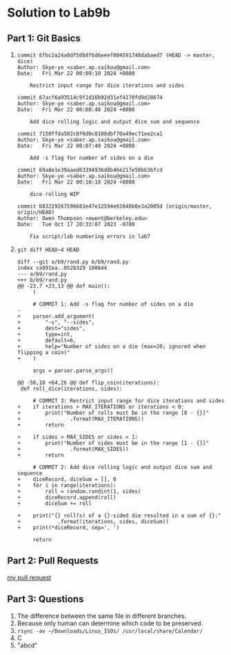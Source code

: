 # Solution to Lab9b

## Part 1: Git Basics

1. ```
   commit 6fbc2a24a8df50b8f6d6eeef004591748dabaed7 (HEAD -> master, dice)
   Author: Skye-ye <saber.ap.saikou@gmail.com>
   Date:   Fri Mar 22 00:09:10 2024 +0800
   
       Restrict input range for dice iterations and sides
   
   commit 67acf6a93514c9f1d16b92d31ef4170fd9d28674
   Author: Skye-ye <saber.ap.saikou@gmail.com>
   Date:   Fri Mar 22 00:08:40 2024 +0800
   
       Add dice rolling logic and output dice sum and sequence
   
   commit 7150ffda502c8f6d0c8108dbf70a49ec71ee2ca1
   Author: Skye-ye <saber.ap.saikou@gmail.com>
   Date:   Fri Mar 22 00:07:49 2024 +0800
   
       Add -s flag for number of sides on a die
   
   commit 69a8e1e39aaed63394936d8b46e217e58bb36fcd
   Author: Skye-ye <saber.ap.saikou@gmail.com>
   Date:   Fri Mar 22 00:10:18 2024 +0800
   
       dice rolling WIP
   
   commit b83229267596681e47e12594e61640b8e3a2005d (origin/master, origin/HEAD)
   Author: Owen Thompson <owent@berkeley.edu>
   Date:   Tue Oct 17 20:33:07 2023 -0700
   
       Fix script/lab numbering errors in lab7
   ```

2. `git diff HEAD~4 HEAD`

   ```
   diff --git a/b9/rand.py b/b9/rand.py
   index ca991ea..052b329 100644
   --- a/b9/rand.py
   +++ b/b9/rand.py
   @@ -23,7 +23,13 @@ def main():
        )
   
        # COMMIT 1: Add -s flag for number of sides on a die
   -
   +    parser.add_argument(
   +        "-s", "--sides",
   +        dest="sides",
   +        type=int,
   +        default=6,
   +        help="Number of sides on a die (max=20; ignored when flipping a coin)"
   +    )
   
        args = parser.parse_args()
   
   @@ -58,10 +64,26 @@ def flip_coin(iterations):
    def roll_dice(iterations, sides):
   
        # COMMIT 3: Restrict input range for dice iterations and sides
   +    if iterations > MAX_ITERATIONS or iterations < 0:
   +        print("Number of rolls must be in the range [0 - {}]"
   +                .format(MAX_ITERATIONS))
   +        return
   
   +    if sides > MAX_SIDES or sides < 1:
   +        print("Number of sides must be in the range [1 - {}]"
   +                .format(MAX_SIDES))
   +        return
   
        # COMMIT 2: Add dice rolling logic and output dice sum and sequence
   +    diceRecord, diceSum = [], 0
   +    for i in range(iterations):
   +        roll = random.randint(1, sides)
   +        diceRecord.append(roll)
   +        diceSum += roll
   
   +    print("{} roll(s) of a {}-sided die resulted in a sum of {}:"
   +            .format(iterations, sides, diceSum))
   +    print(*diceRecord, sep=', ')
   
        return
   ```

## Part 2: Pull Requests

[my pull request](https://github.com/0xcf/decal-pr-practice/pull/346)

## Part 3: Questions

1. The difference between the same file in different branches.
2. Because only human can determine which code to be preserved.
3. `rsync -av ~/Downloads/Linux_ISOs/ /usr/local/share/Calendar/`
4. C
5. "abcd"
